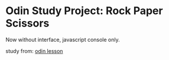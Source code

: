 # Odin Study Project: Rock Paper Scissors

Now without interface, javascript console only. 

study from: [odin lesson](https://www.theodinproject.com/paths/foundations/courses/foundations/lessons/rock-paper-scissors)